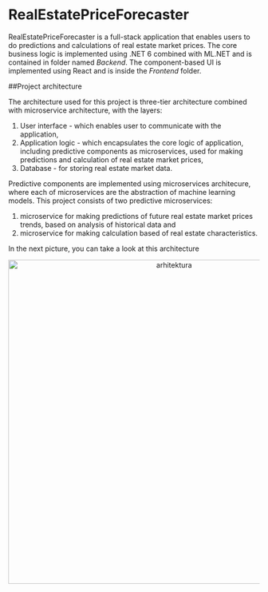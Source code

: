 # RealEstatePriceForecaster
RealEstatePriceForecaster is a full-stack application that enables users to do predictions and calculations of real estate market prices. The core business logic is implemented using .NET 6 combined with ML.NET and is contained in folder named *Backend*. The component-based UI is implemented using React and is inside the *Frontend* folder.

##Project architecture

The architecture used for this project is three-tier architecture combined with microservice architecture, with the layers:
1. User interface - which enables user to communicate with the application,
2. Application logic - which encapsulates the core logic of application, including predictive components as microservices, used for making predictions and calculation of real estate market prices,
3. Database - for storing real estate market data.

Predictive components are implemented using microservices architecure, where each of microservices are the abstraction of machine learning models. This project consists of two predictive microservices:
1. microservice for making predictions of future real estate market prices trends, based on analysis of historical data and
2. microservice for making calculation based of real estate characteristics.

In the next picture, you can take a look at this architecture

<p align="center">
<img width="649" alt="arhitektura" src="https://github.com/NebojsaMarjanovic/RealEstatePriceForecaster/assets/74599737/620d7f6d-7348-47b7-bf26-b5de25de7631">
</p>

